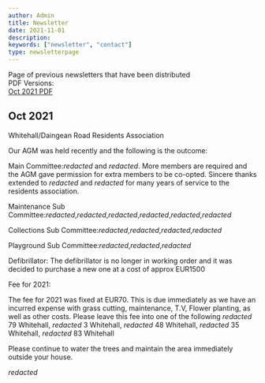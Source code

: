 ```yaml
---
author: Admin
title: Newsletter
date: 2021-11-01
description:
keywords: ["newsletter", "contact"]
type: newsletterpage
---
```


Page of previous newsletters that have been distributed  
PDF Versions:   
[Oct 2021 PDF](/Oct2021.pdf)   
## Oct 2021   
Whitehall/Daingean Road Residents Association   

Our AGM was held recently and the following is the outcome:   

Main Committee:*redacted* and *redacted*. More members are required and the AGM gave permission for extra members to be co-opted.
Sincere thanks extended to *redacted* and *redacted* for many years of service to the residents association.   

Maintenance Sub Committee:*redacted*,*redacted*,*redacted*,*redacted*,*redacted*,*redacted*   

Collections Sub Committee:*redacted*,*redacted*,*redacted*,*redacted*   

Playground Sub Committee:*redacted*,*redacted*,*redacted*   

Defibrillator: The defibrillator is no longer in working order and it was decided to purchase a new one at a cost of approx EUR1500   

Fee for 2021:  

The fee for 2021 was fixed at EUR70. This is due immediately as we have an incurred expense with grass cutting, maintenance, T.V, Flower planting, as well
as other costs. Please leave this fee into one of the following *redacted* 79 Whitehall, *redacted* 3 Whitehall, *redacted* 48 Whitehall, *redacted* 35 Whitehall, *redacted* 83 Whitehall   

Please continue to water the trees and maintain the area immediately outside your house.

 *redacted*

